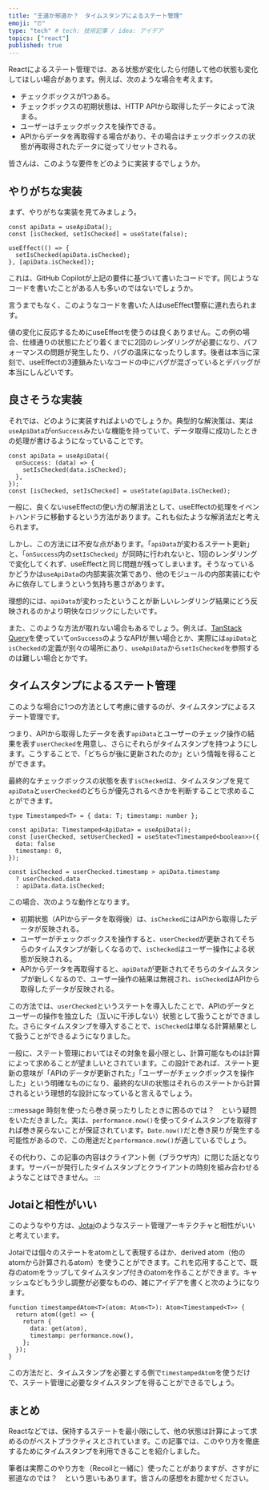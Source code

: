 ```yaml
---
title: "王道か邪道か？　タイムスタンプによるステート管理"
emoji: "⏰"
type: "tech" # tech: 技術記事 / idea: アイデア
topics: ["react"]
published: true
---
```


Reactによるステート管理では、ある状態が変化したら付随して他の状態も変化してほしい場合があります。例えば、次のような場合を考えます。

- チェックボックスが1つある。
- チェックボックスの初期状態は、HTTP APIから取得したデータによって決まる。
- ユーザーはチェックボックスを操作できる。
- APIからデータを再取得する場合があり、その場合はチェックボックスの状態が再取得されたデータに従ってリセットされる。

皆さんは、このような要件をどのように実装するでしょうか。

## やりがちな実装

まず、やりがちな実装を見てみましょう。

```tsx
const apiData = useApiData();
const [isChecked, setIsChecked] = useState(false);

useEffect(() => {
  setIsChecked(apiData.isChecked);
}, [apiData.isChecked]);
```

これは、GitHub Copilotが上記の要件に基づいて書いたコードです。同じようなコードを書いたことがある人も多いのではないでしょうか。

言うまでもなく、このようなコードを書いた人はuseEffect警察に連れ去られます。

値の変化に反応するためにuseEffectを使うのは良くありません。この例の場合、仕様通りの状態にたどり着くまでに2回のレンダリングが必要になり、パフォーマンスの問題が発生したり、バグの温床になったりします。後者は本当に深刻で、useEffectの3連鎖みたいなコードの中にバグが混ざっているとデバッグが本当にしんどいです。

## 良さそうな実装

それでは、どのように実装すればよいのでしょうか。典型的な解決策は、実は`useApiData`が`onSuccess`みたいな機能を持っていて、データ取得に成功したときの処理が書けるようになっていることです。

```tsx
const apiData = useApiData({
  onSuccess: (data) => {
    setIsChecked(data.isChecked);
  },
});
const [isChecked, setIsChecked] = useState(apiData.isChecked);
```

一般に、良くないuseEffectの使い方の解消法として、useEffectの処理をイベントハンドラに移動するという方法があります。これも似たような解消法だと考えられます。

しかし、この方法には不安な点があります。「`apiData`が変わるステート更新」と、「`onSuccess`内の`setIsChecked`」が同時に行われないと、1回のレンダリングで変化してくれず、useEffectと同じ問題が残ってしまいます。そうなっているかどうかは`useApiData`の内部実装次第であり、他のモジュールの内部実装にむやみに依存してしまうという気持ち悪さがあります。

理想的には、`apiData`が変わったということが新しいレンダリング結果にどう反映されるのかより明快なロジックにしたいです。

また、このような方法が取れない場合もあるでしょう。例えば、[TanStack Query](https://tanstack.com/query/latest)を使っていて`onSuccess`のようなAPIが無い場合とか、実際には`apiData`と`isChecked`の定義が別々の場所にあり、`useApiData`から`setIsChecked`を参照するのは難しい場合とかです。

## タイムスタンプによるステート管理

このような場合に1つの方法として考慮に値するのが、タイムスタンプによるステート管理です。

つまり、APIから取得したデータを表す`apiData`とユーザーのチェック操作の結果を表す`userChecked`を用意し、さらにそれらがタイムスタンプを持つようにします。こうすることで、「どちらが後に更新されたのか」という情報を得ることができます。

最終的なチェックボックスの状態を表す`isChecked`は、タイムスタンプを見て`apiData`と`userChecked`のどちらが優先されるべきかを判断することで求めることができます。

```tsx
type Timestamped<T> = { data: T; timestamp: number };

const apiData: Timestamped<ApiData> = useApiData();
const [userChecked, setUserChecked] = useState<Timestamped<boolean>>({
  data: false
  timestamp: 0,
});

const isChecked = userChecked.timestamp > apiData.timestamp
  ? userChecked.data
  : apiData.data.isChecked;
```

この場合、次のような動作となります。

- 初期状態（APIからデータを取得後）は、`isChecked`にはAPIから取得したデータが反映される。
- ユーザーがチェックボックスを操作すると、`userChecked`が更新されてそちらのタイムスタンプが新しくなるので、`isChecked`はユーザー操作による状態が反映される。
- APIからデータを再取得すると、`apiData`が更新されてそちらのタイムスタンプが新しくなるので、ユーザー操作の結果は無視され、`isChecked`はAPIから取得したデータが反映される。

この方法では、`userChecked`というステートを導入したことで、APIのデータとユーザーの操作を独立した（互いに干渉しない）状態として扱うことができました。さらにタイムスタンプを導入することで、`isChecked`は単なる計算結果として扱うことができるようになりました。

一般に、ステート管理においてはその対象を最小限とし、計算可能なものは計算によって求めることが望ましいとされています。この設計であれば、ステート更新の意味が「APIのデータが更新された」「ユーザーがチェックボックスを操作した」という明確なものになり、最終的なUIの状態はそれらのステートから計算されるという理想的な設計になっていると言えるでしょう。

:::message
時刻を使ったら巻き戻ったりしたときに困るのでは？　という疑問をいただきました。実は、`performance.now()`を使ってタイムスタンプを取得すれば巻き戻らないことが保証されています。`Date.now()`だと巻き戻りが発生する可能性があるので、この用途だと`performance.now()`が適しているでしょう。

その代わり、この記事の内容はクライアント側（ブラウザ内）に閉じた話となります。サーバーが発行したタイムスタンプとクライアントの時刻を組み合わせるようなことはできません。
:::

## Jotaiと相性がいい

このようなやり方は、[Jotai](https://jotai.org/)のようなステート管理アーキテクチャと相性がいいと考えています。

Jotaiでは個々のステートをatomとして表現するほか、derived atom（他のatomから計算されるatom）を使うことができます。これを応用することで、既存のatomをラップしてタイムスタンプ付きのatomを作ることができます。キャッシュなどもう少し調整が必要なものの、雑にアイデアを書くと次のようになります。

```tsx
function timestampedAtom<T>(atom: Atom<T>): Atom<Timestamped<T>> {
  return atom((get) => {
    return {
      data: get(atom),
      timestamp: performance.now(),
    };
  });
}
```

この方法だと、タイムスタンプを必要とする側で`timestampedAtom`を使うだけで、ステート管理に必要なタイムスタンプを得ることができるでしょう。

## まとめ

Reactなどでは、保持するステートを最小限にして、他の状態は計算によって求めるのがベストプラクティスとされています。この記事では、このやり方を徹底するためにタイムスタンプを利用できることを紹介しました。

筆者は実際このやり方を（Recoilと一緒に）使ったことがありますが、さすがに邪道なのでは？　という思いもあります。皆さんの感想をお聞かせください。